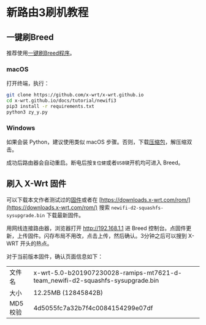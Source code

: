 # 新路由3刷机教程

## 一键刷Breed
推荐使用[一键刷Breed程序](https://www.right.com.cn/forum/forum.php?mod=viewthread&tid=343058&page=1#pid3139054)。
### macOS
打开终端，执行：
```sh
git clone https://github.com/x-wrt/x-wrt.github.io
cd x-wrt.github.io/docs/tutorial/newifi3
pip3 install -r requirements.txt
python3 zy_y.py
```
### Windows
如果会装 Python，建议使用类似 macOS 步骤。否则，下载[压缩包](NEWIFI3.exe.zip)，解压缩双击。

成功后路由器会自动重启。断电后按<code>复位健</code>或者<code>USB键</code>开机均可进入 Breed。

## 刷入 X-Wrt 固件
可以下载本文作者测试过的[固件](x-wrt-5.0-b201907230028-ramips-mt7621-d-team_newifi-d2-squashfs-sysupgrade.bin)或者在 [https://downloads.x-wrt.com/rom/](https://downloads.x-wrt.com/rom/) 搜索 <code>newifi-d2-squashfs-sysupgrade.bin</code> 下载最新固件。

用网线连接路由器，浏览器打开 http://192.168.1.1 进 Breed 控制台。点固件更新，上传固件。闪存布局不用改，点击上传，然后确认。3分钟之后可以搜到 X-WRT 开头的热点。

对于当前版本固件，确认页面信息如下：

|||
| --- | --- |
| 文件名 | x-wrt-5.0-b201907230028-ramips-mt7621-d-team_newifi-d2-squashfs-sysupgrade.bin |
| 大小 | 12.25MB (12845842B) |
| MD5 校验 | 4d5055fc7a32b7f4c0084154299e07df |
